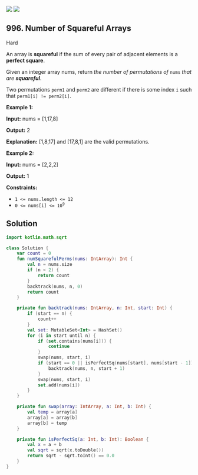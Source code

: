 [![](https://img.shields.io/github/stars/javadev/LeetCode-in-Kotlin?label=Stars&style=flat-square)](https://github.com/javadev/LeetCode-in-Kotlin)
[![](https://img.shields.io/github/forks/javadev/LeetCode-in-Kotlin?label=Fork%20me%20on%20GitHub%20&style=flat-square)](https://github.com/javadev/LeetCode-in-Kotlin/fork)

## 996\. Number of Squareful Arrays

Hard

An array is **squareful** if the sum of every pair of adjacent elements is a **perfect square**.

Given an integer array nums, return _the number of permutations of_ `nums` _that are **squareful**_.

Two permutations `perm1` and `perm2` are different if there is some index `i` such that `perm1[i] != perm2[i]`.

**Example 1:**

**Input:** nums = [1,17,8]

**Output:** 2

**Explanation:** [1,8,17] and [17,8,1] are the valid permutations.

**Example 2:**

**Input:** nums = [2,2,2]

**Output:** 1

**Constraints:**

*   `1 <= nums.length <= 12`
*   <code>0 <= nums[i] <= 10<sup>9</sup></code>

## Solution

```kotlin
import kotlin.math.sqrt

class Solution {
    var count = 0
    fun numSquarefulPerms(nums: IntArray): Int {
        val n = nums.size
        if (n < 2) {
            return count
        }
        backtrack(nums, n, 0)
        return count
    }

    private fun backtrack(nums: IntArray, n: Int, start: Int) {
        if (start == n) {
            count++
        }
        val set: MutableSet<Int> = HashSet()
        for (i in start until n) {
            if (set.contains(nums[i])) {
                continue
            }
            swap(nums, start, i)
            if (start == 0 || isPerfectSq(nums[start], nums[start - 1])) {
                backtrack(nums, n, start + 1)
            }
            swap(nums, start, i)
            set.add(nums[i])
        }
    }

    private fun swap(array: IntArray, a: Int, b: Int) {
        val temp = array[a]
        array[a] = array[b]
        array[b] = temp
    }

    private fun isPerfectSq(a: Int, b: Int): Boolean {
        val x = a + b
        val sqrt = sqrt(x.toDouble())
        return sqrt - sqrt.toInt() == 0.0
    }
}
```